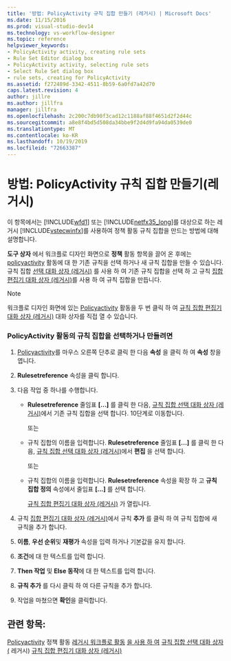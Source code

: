 ```yaml
---
title: '방법: PolicyActivity 규칙 집합 만들기 (레거시) | Microsoft Docs'
ms.date: 11/15/2016
ms.prod: visual-studio-dev14
ms.technology: vs-workflow-designer
ms.topic: reference
helpviewer_keywords:
- PolicyActivity activity, creating rule sets
- Rule Set Editor dialog box
- PolicyActivity activity, selecting rule sets
- Select Rule Set dialog box
- rule sets, creating for PolicyActivity
ms.assetid: f272489d-3342-4511-8b59-6a0fd7a42d70
caps.latest.revision: 4
author: jillre
ms.author: jillfra
manager: jillfra
ms.openlocfilehash: 2c200c7db90f3cad12c1188af88f4651d2f2d44c
ms.sourcegitcommit: a8e8f4bd5d508da34bbe9f2d4d9fa94da0539de0
ms.translationtype: MT
ms.contentlocale: ko-KR
ms.lasthandoff: 10/19/2019
ms.locfileid: "72663387"
---
```

# <a name="how-to-create-a-policyactivity-rule-set-legacy"></a>방법: PolicyActivity 규칙 집합 만들기(레거시)
이 항목에서는 [!INCLUDE[wfd1](../includes/wfd1-md.md)] 또는 [!INCLUDE[netfx35_long](../includes/netfx35-long-md.md)]를 대상으로 하는 레거시 [!INCLUDE[vstecwinfx](../includes/vstecwinfx-md.md)]를 사용하여 정책 활동 규칙 집합을 만드는 방법에 대해 설명합니다.

 **도구 상자** 에서 워크플로 디자인 화면으로 **정책** 활동 항목을 끌어 온 후에는 [policyactivity](http://go.microsoft.com/fwlink?LinkID=65019) 활동에 대 한 기존 규칙을 선택 하거나 새 규칙 집합을 만들 수 있습니다. 규칙 집합 [선택 대화 상자 (레거시)](../workflow-designer/select-rule-set-dialog-box-legacy.md) 를 사용 하 여 기존 규칙 집합을 선택 하 고 규칙 [집합 편집기 대화 상자 (레거시)](../workflow-designer/rule-set-editor-dialog-box-legacy.md)를 사용 하 여 규칙 집합을 만듭니다.

> [!NOTE]
> 워크플로 디자인 화면에 있는 [Policyactivity](http://go.microsoft.com/fwlink?LinkID=65019) 활동을 두 번 클릭 하 여 [규칙 집합 편집기 대화 상자 (레거시)](../workflow-designer/rule-set-editor-dialog-box-legacy.md) 대화 상자를 직접 열 수 있습니다.

### <a name="to-select-or-create-a-rule-set-for-a-policyactivity-activity"></a>PolicyActivity 활동의 규칙 집합을 선택하거나 만들려면

1. [Policyactivity](http://go.microsoft.com/fwlink?LinkID=65019)를 마우스 오른쪽 단추로 클릭 한 다음 **속성** 을 클릭 하 여 **속성** 창을 엽니다.

2. **Rulesetreference** 속성을 클릭 합니다.

3. 다음 작업 중 하나를 수행합니다.

    - **Rulesetreference** 줄임표 **[...]** 를 클릭 한 다음, [규칙 집합 선택 대화 상자 (레거시)](../workflow-designer/select-rule-set-dialog-box-legacy.md)에서 기존 규칙 집합을 선택 합니다. 10단계로 이동합니다.

         또는

    - 규칙 집합의 이름을 입력합니다. **Rulesetreference** 줄임표 **[...]** 를 클릭 한 다음, [규칙 집합 선택 대화 상자 (레거시)](../workflow-designer/select-rule-set-dialog-box-legacy.md)에서 **편집** 을 선택 합니다.

         또는

    - 규칙 집합의 이름을 입력합니다. **Rulesetreference** 속성을 확장 하 고 **규칙 집합 정의** 속성에서 줄임표 **[...]** 를 선택 합니다.

         [규칙 집합 편집기 대화 상자 (레거시)](../workflow-designer/rule-set-editor-dialog-box-legacy.md) 가 열립니다.

4. 규칙 [집합 편집기 대화 상자 (레거시)](../workflow-designer/rule-set-editor-dialog-box-legacy.md)에서 규칙 **추가** 를 클릭 하 여 규칙 집합에 새 규칙을 추가 합니다.

5. **이름**, **우선 순위**및 **재평가** 속성을 입력 하거나 기본값을 유지 합니다.

6. **조건**에 대 한 텍스트를 입력 합니다.

7. **Then 작업** 및 **Else 동작**에 대 한 텍스트를 입력 합니다.

8. **규칙 추가** 를 다시 클릭 하 여 다른 규칙을 추가 합니다.

9. 작업을 마쳤으면 **확인**을 클릭합니다.

## <a name="see-also"></a>관련 항목:
 [Policyactivity](http://go.microsoft.com/fwlink?LinkID=65019) 정책 활동 [레거시 워크플로 활동](../workflow-designer/legacy-workflow-activities.md) [을 사용 하 여](http://go.microsoft.com/fwlink?LinkID=65004) [규칙 집합 선택 대화 상자 (](../workflow-designer/select-rule-set-dialog-box-legacy.md) 레거시) [규칙 집합 편집기 대화 상자 (레거시)](../workflow-designer/rule-set-editor-dialog-box-legacy.md)